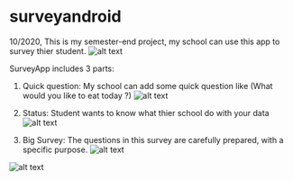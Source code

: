 # surveyandroid
 
10/2020, This is my semester-end project, my school can use this app to survey thier student.
![alt text](https://drive.google.com/file/d/1H21BiX4gvvCejf-tBrIaWeg8KKxQbZu4/view?usp=sharing)

SurveyApp includes 3 parts:
1. Quick question: My school can add some quick question like (What would you like to eat today ?)
![alt text](https://scontent.xx.fbcdn.net/v/t1.15752-9/130290391_139149607719319_1294056621840587524_n.jpg?_nc_cat=111&ccb=2&_nc_sid=58c789&_nc_ohc=2A_cmqMJHEkAX-z9F4I&_nc_ad=z-m&_nc_cid=0&_nc_ht=scontent.xx&oh=a527bd1a1315a3342438ebd00cce503e&oe=5FF4344E)


2. Status: Student wants to know what thier school do with your data
![alt text](https://scontent.xx.fbcdn.net/v/t1.15752-9/130290391_139149607719319_1294056621840587524_n.jpg?_nc_cat=111&ccb=2&_nc_sid=58c789&_nc_ohc=2A_cmqMJHEkAX-z9F4I&_nc_ad=z-m&_nc_cid=0&_nc_ht=scontent.xx&oh=a527bd1a1315a3342438ebd00cce503e&oe=5FF4344E)

3. Big Survey: The questions in this survey are carefully prepared, with a specific purpose.
![alt text](https://scontent.xx.fbcdn.net/v/t1.15752-9/129199435_716725155942344_4653274524755950498_n.jpg?_nc_cat=108&ccb=2&_nc_sid=58c789&_nc_ohc=BXyaPq8BeYYAX-Oik4q&_nc_ad=z-m&_nc_cid=0&_nc_ht=scontent.xx&oh=a1b525acf0bdca7d20b3f0dcfaee2de3&oe=5FF1CF15)


![alt text](https://scontent.xx.fbcdn.net/v/t1.15752-9/129721453_1329165957420135_6515690844172448036_n.png?_nc_cat=109&ccb=2&_nc_sid=58c789&_nc_ohc=hhvtzY660ukAX-CiWq6&_nc_ad=z-m&_nc_cid=0&_nc_ht=scontent.xx&oh=de3a343d583d71f15fe5e9596eb1baf3&oe=5FF4F637)
